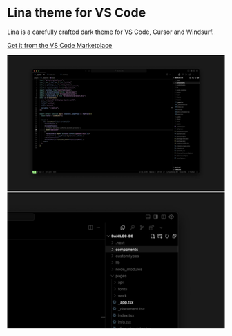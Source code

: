 # Lina theme for VS Code

Lina is a carefully crafted dark theme for VS Code, Cursor and Windsurf.

[Get it from the VS Code Marketplace](https://marketplace.visualstudio.com/items?itemName=daniloc.lina-theme)

![Image example 1](example1.jpeg)
![image example 2](example2.jpeg)

